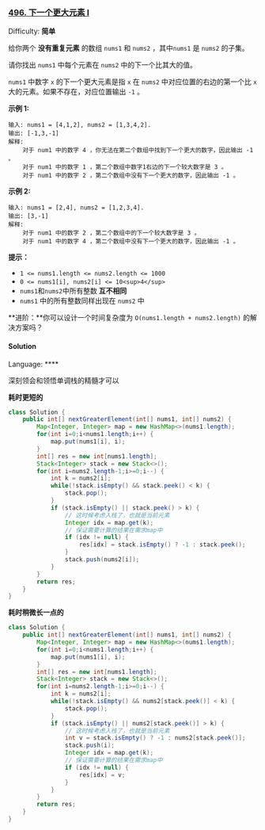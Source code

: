 ### [496\. 下一个更大元素 I](https://leetcode-cn.com/problems/next-greater-element-i/)

Difficulty: **简单**


给你两个 **没有重复元素** 的数组 `nums1` 和 `nums2` ，其中`nums1` 是 `nums2` 的子集。

请你找出 `nums1` 中每个元素在 `nums2` 中的下一个比其大的值。

`nums1` 中数字 `x` 的下一个更大元素是指 `x` 在 `nums2` 中对应位置的右边的第一个比 `x`大的元素。如果不存在，对应位置输出 `-1` 。

**示例 1:**

```
输入: nums1 = [4,1,2], nums2 = [1,3,4,2].
输出: [-1,3,-1]
解释:
    对于 num1 中的数字 4 ，你无法在第二个数组中找到下一个更大的数字，因此输出 -1 。
    对于 num1 中的数字 1 ，第二个数组中数字1右边的下一个较大数字是 3 。
    对于 num1 中的数字 2 ，第二个数组中没有下一个更大的数字，因此输出 -1 。
```

**示例 2:**

```
输入: nums1 = [2,4], nums2 = [1,2,3,4].
输出: [3,-1]
解释:
    对于 num1 中的数字 2 ，第二个数组中的下一个较大数字是 3 。
    对于 num1 中的数字 4 ，第二个数组中没有下一个更大的数字，因此输出 -1 。
```

**提示：**

*   `1 <= nums1.length <= nums2.length <= 1000`
*   `0 <= nums1[i], nums2[i] <= 10<sup>4</sup>`
*   `nums1`和`nums2`中所有整数 **互不相同**
*   `nums1` 中的所有整数同样出现在 `nums2` 中

**进阶：**你可以设计一个时间复杂度为 `O(nums1.length + nums2.length)` 的解决方案吗？


#### Solution

Language: ****



深刻领会和领悟单调栈的精髓才可以



**耗时更短的**

```java
class Solution {
    public int[] nextGreaterElement(int[] nums1, int[] nums2) {
        Map<Integer, Integer> map = new HashMap<>(nums1.length);
        for(int i=0;i<nums1.length;i++) {
            map.put(nums1[i], i);
        }
        int[] res = new int[nums1.length];
        Stack<Integer> stack = new Stack<>();
        for(int i=nums2.length-1;i>=0;i--) {
            int k = nums2[i];
            while(!stack.isEmpty() && stack.peek() < k) {
                stack.pop();
            }
            if (stack.isEmpty() || stack.peek() > k) {
                // 这时候考虑入栈了，也就是当前元素
                Integer idx = map.get(k);
                // 保证需要计算的结果在需求map中
                if (idx != null) {
                    res[idx] = stack.isEmpty() ? -1 : stack.peek();
                }
                stack.push(nums2[i]);
            }
        }
        return res;
    }
}
```



**耗时稍微长一点的**



```java
class Solution {
    public int[] nextGreaterElement(int[] nums1, int[] nums2) {
        Map<Integer, Integer> map = new HashMap<>(nums1.length);
        for(int i=0;i<nums1.length;i++) {
            map.put(nums1[i], i);
        }
        int[] res = new int[nums1.length];
        Stack<Integer> stack = new Stack<>();
        for(int i=nums2.length-1;i>=0;i--) {
            int k = nums2[i];
            while(!stack.isEmpty() && nums2[stack.peek()] < k) {
                stack.pop();
            }
            if (stack.isEmpty() || nums2[stack.peek()] > k) {
                // 这时候考虑入栈了，也就是当前元素
                int v = stack.isEmpty() ? -1 : nums2[stack.peek()];
                stack.push(i);
                Integer idx = map.get(k);
                // 保证需要计算的结果在需求map中
                if (idx != null) {
                    res[idx] = v;
                }
            }
        }
        return res;
    }
}
```

